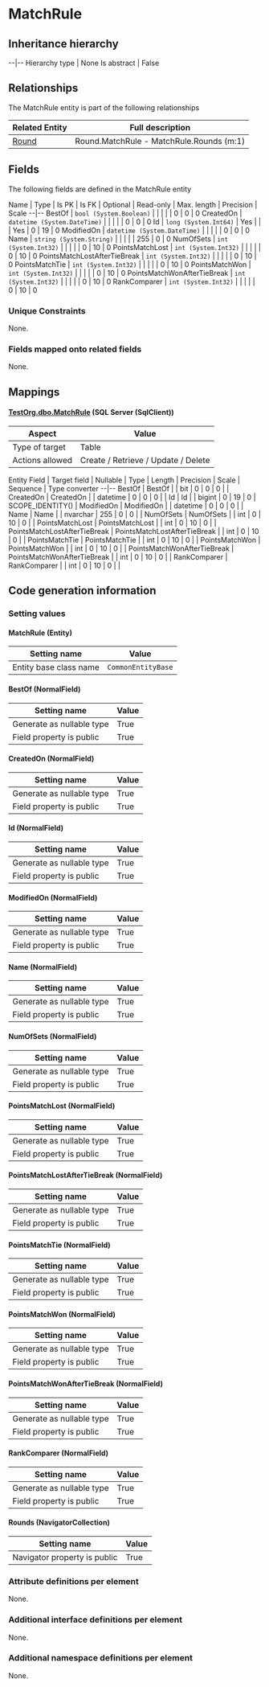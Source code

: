﻿MatchRule
================

## Inheritance hierarchy

--|--
Hierarchy type | None
Is abstract | False

## Relationships

The MatchRule entity is part of the following relationships 

Related Entity | Full description 
--|--
[Round](../../_DefaultGroup/Entities/Round.htm) | Round.MatchRule - MatchRule.Rounds (m:1) 

## Fields

The following fields are defined in the MatchRule entity 

Name | Type | Is PK | Is FK | Optional | Read-only | Max. length | Precision | Scale
--|--
BestOf | `bool (System.Boolean)` |   |  |  |  | 0 | 0 | 0
CreatedOn | `datetime (System.DateTime)` |   |  |  |  | 0 | 0 | 0
Id | `long (System.Int64)` |  Yes |  |  | Yes | 0 | 19 | 0
ModifiedOn | `datetime (System.DateTime)` |   |  |  |  | 0 | 0 | 0
Name | `string (System.String)` |   |  |  |  | 255 | 0 | 0
NumOfSets | `int (System.Int32)` |   |  |  |  | 0 | 10 | 0
PointsMatchLost | `int (System.Int32)` |   |  |  |  | 0 | 10 | 0
PointsMatchLostAfterTieBreak | `int (System.Int32)` |   |  |  |  | 0 | 10 | 0
PointsMatchTie | `int (System.Int32)` |   |  |  |  | 0 | 10 | 0
PointsMatchWon | `int (System.Int32)` |   |  |  |  | 0 | 10 | 0
PointsMatchWonAfterTieBreak | `int (System.Int32)` |   |  |  |  | 0 | 10 | 0
RankComparer | `int (System.Int32)` |   |  |  |  | 0 | 10 | 0

### Unique Constraints
None.

### Fields mapped onto related fields
None.

## Mappings

#### [TestOrg.dbo.MatchRule](../../../SQL_Server_SqlClient/TestOrg/dbo/MatchRule.htm) (SQL Server (SqlClient))

Aspect | Value
--|--
Type of target | Table
Actions allowed | Create / Retrieve / Update / Delete

Entity Field | Target field | Nullable | Type | Length | Precision | Scale | Sequence | Type converter
--|--
BestOf | BestOf |  | bit | 0 | 0 | 0 |  | 
CreatedOn | CreatedOn |  | datetime | 0 | 0 | 0 |  | 
Id | Id |  | bigint | 0 | 19 | 0 | SCOPE_IDENTITY() | 
ModifiedOn | ModifiedOn |  | datetime | 0 | 0 | 0 |  | 
Name | Name |  | nvarchar | 255 | 0 | 0 |  | 
NumOfSets | NumOfSets |  | int | 0 | 10 | 0 |  | 
PointsMatchLost | PointsMatchLost |  | int | 0 | 10 | 0 |  | 
PointsMatchLostAfterTieBreak | PointsMatchLostAfterTieBreak |  | int | 0 | 10 | 0 |  | 
PointsMatchTie | PointsMatchTie |  | int | 0 | 10 | 0 |  | 
PointsMatchWon | PointsMatchWon |  | int | 0 | 10 | 0 |  | 
PointsMatchWonAfterTieBreak | PointsMatchWonAfterTieBreak |  | int | 0 | 10 | 0 |  | 
RankComparer | RankComparer |  | int | 0 | 10 | 0 |  | 

## Code generation information

### Setting values
#### MatchRule (Entity)
Setting name | Value
--|--
Entity base class name | `CommonEntityBase`

#### BestOf (NormalField)
Setting name | Value
--|--
Generate as nullable type | True
Field property is public | True

#### CreatedOn (NormalField)
Setting name | Value
--|--
Generate as nullable type | True
Field property is public | True

#### Id (NormalField)
Setting name | Value
--|--
Generate as nullable type | True
Field property is public | True

#### ModifiedOn (NormalField)
Setting name | Value
--|--
Generate as nullable type | True
Field property is public | True

#### Name (NormalField)
Setting name | Value
--|--
Generate as nullable type | True
Field property is public | True

#### NumOfSets (NormalField)
Setting name | Value
--|--
Generate as nullable type | True
Field property is public | True

#### PointsMatchLost (NormalField)
Setting name | Value
--|--
Generate as nullable type | True
Field property is public | True

#### PointsMatchLostAfterTieBreak (NormalField)
Setting name | Value
--|--
Generate as nullable type | True
Field property is public | True

#### PointsMatchTie (NormalField)
Setting name | Value
--|--
Generate as nullable type | True
Field property is public | True

#### PointsMatchWon (NormalField)
Setting name | Value
--|--
Generate as nullable type | True
Field property is public | True

#### PointsMatchWonAfterTieBreak (NormalField)
Setting name | Value
--|--
Generate as nullable type | True
Field property is public | True

#### RankComparer (NormalField)
Setting name | Value
--|--
Generate as nullable type | True
Field property is public | True

#### Rounds (NavigatorCollection)
Setting name | Value
--|--
Navigator property is public | True

### Attribute definitions per element

None.

### Additional interface definitions per element

None.

### Additional namespace definitions per element

None.
